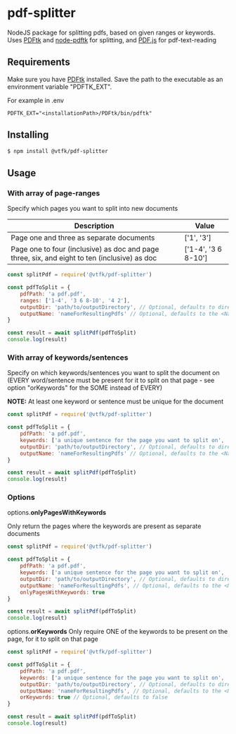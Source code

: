 # pdf-splitter
NodeJS package for splitting pdfs, based on given ranges or keywords. Uses [PDFtk](https://www.pdflabs.com/tools/pdftk-the-pdf-toolkit/) and [node-pdftk](https://www.npmjs.com/package/node-pdftk) for splitting, and [PDF.js](https://www.npmjs.com/package/pdfjs-dist) for pdf-text-reading
## Requirements

Make sure you have [PDFtk](https://www.pdflabs.com/tools/pdftk-the-pdf-toolkit/) installed. Save the path to the executable as an environment variable "PDFTK_EXT".

For example in .env
```
PDFTK_EXT="<installationPath>/PDFtk/bin/pdftk"
``` 

## Installing

```bash
$ npm install @vtfk/pdf-splitter
```

## Usage
### With array of page-ranges
Specify which pages you want to split into new documents

| Description | Value |
| -------- | -------- |
| Page one and three as separate documents | ['1', '3'] |
| Page one to four (inclusive) as doc and page three, six, and eight to ten (inclusive) as doc | ['1-4', '3 6 8-10'] |

```javascript
const splitPdf = require('@vtfk/pdf-splitter')

const pdfToSplit = {
    pdfPath: 'a pdf.pdf',
    ranges: ['1-4', '3 6 8-10', '4 2'],
    outputDir: 'path/to/outputDirectory', // Optional, defaults to directory of the input pdf
    outputName: 'nameForResultingPdfs' // Optional, defaults to the <NameOfPdf>-<index>.pdf
}

const result = await splitPdf(pdfToSplit)
console.log(result)

```

### With array of keywords/sentences
Specify on which keywords/sentences you want to split the document on (EVERY word/sentence must be present for it to split on that page - see option "orKeywords" for the SOME instead of EVERY)

**NOTE:** At least one keyword or sentence must be unique for the document


```javascript
const splitPdf = require('@vtfk/pdf-splitter')

const pdfToSplit = {
    pdfPath: 'a pdf.pdf',
    keywords: ['a unique sentence for the page you want to split on', 'word', 'another'],
    outputDir: 'path/to/outputDirectory', // Optional, defaults to directory of the input pdf
    outputName: 'nameForResultingPdfs' // Optional, defaults to the <NameOfPdf>-<index>.pdf
}

const result = await splitPdf(pdfToSplit)
console.log(result)

```
### Options
options.**onlyPagesWithKeywords**

Only return the pages where the keywords are present as separate documents
```javascript
const splitPdf = require('@vtfk/pdf-splitter')

const pdfToSplit = {
    pdfPath: 'a pdf.pdf',
    keywords: ['a unique sentence for the page you want to split on', 'word', 'another'],
    outputDir: 'path/to/outputDirectory', // Optional, defaults to directory of the input pdf
    outputName: 'nameForResultingPdfs', // Optional, defaults to the <NameOfPdf>-<index>.pdf
    onlyPagesWithKeywords: true
}

const result = await splitPdf(pdfToSplit)
console.log(result)

```
options.**orKeywords**
Only require ONE of the keywords to be present on the page, for it to split on that page
```javascript
const splitPdf = require('@vtfk/pdf-splitter')

const pdfToSplit = {
    pdfPath: 'a pdf.pdf',
    keywords: ['a unique sentence for the page you want to split on', 'word', 'another'], // will split if one of these are present on the page
    outputDir: 'path/to/outputDirectory', // Optional, defaults to directory of the input pdf
    outputName: 'nameForResultingPdfs', // Optional, defaults to the <NameOfPdf>-<index>.pdf
    orKeywords: true // Optional, defaults to false
}

const result = await splitPdf(pdfToSplit)
console.log(result)

```